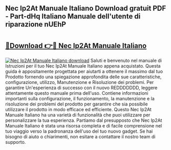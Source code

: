 ## Nec Ip2At Manuale Italiano Download gratuit PDF - Part-dHq Italiano Manuale dell'utente di riparazione nUEhP

# <h2><a href="http://dfet0zx.blite.top/?on=Nec+Ip2At+Manuale+Italiano">🔗Download 👉🔴 Nec Ip2At Manuale Italiano</a></h2>

[![Nec Ip2At Manuale Italiano download](https://i.imgur.com/lujVjoI.png)](http://dfet0zx.blite.top/?on=Nec+Ip2At+Manuale+Italiano)
Saluti e benvenuto nel manuale di Istruzioni per il tuo Nec Ip2At Manuale Italiano appena acquistato. Questa guida è appositamente progettata per aiutarti a ottenere il massimo dal tuo Prodotto fornendo una spiegazione approfondita delle sue caratteristiche, configurazione, utilizzo, Manutenzione e Risoluzione dei problemi. Per garantire Un'esperienza di successo con il nuovo REDDDDDDD, leggere attentamente questo manuale prima dell'uso. Contiene informazioni importanti sulla configurazione, il funzionamento, la manutenzione e la risoluzione dei problemi del prodotto per garantire che sia possibile utilizzare il prodotto in modo efficace ed efficiente. Questo Nec Ip2At Manuale Italiano ha una varietà di funzionalità che puoi utilizzare per personalizzare la tua esperienza. Partiamo dal presupposto che Nec Ip2At Manuale Italiano è stata una risorsa completa e di facile comprensione nel tuo viaggio verso la padronanza dell'uso del tuo nuovo gadget. Se hai bisogno di aiuto o chiarimenti, non esitare a contattare il nostro team di supporto.
